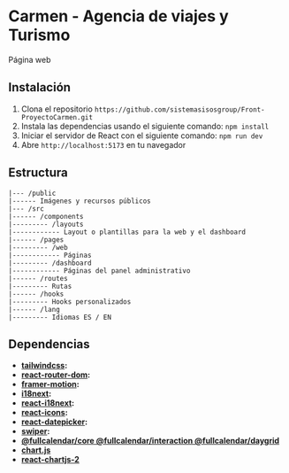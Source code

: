 # Carmen - Agencia de viajes y Turismo
Página web

## Instalación
1. Clona el repositorio `https://github.com/sistemasisosgroup/Front-ProyectoCarmen.git`
2. Instala las dependencias usando el siguiente comando: `npm install`
3. Iniciar el servidor de React con el siguiente comando: `npm run dev`
4. Abre `http://localhost:5173` en tu navegador

## Estructura

```
|--- /public
|------ Imágenes y recursos públicos
|--- /src
|------ /components
|--------- /layouts
|------------ Layout o plantillas para la web y el dashboard
|------ /pages
|--------- /web
|------------ Páginas
|--------- /dashboard
|------------ Páginas del panel administrativo
|------ /routes
|--------- Rutas
|------ /hooks
|--------- Hooks personalizados
|------ /lang
|--------- Idiomas ES / EN
```

## Dependencias
- **[tailwindcss](https://tailwindcss.com):**
- **[react-router-dom](https://reactrouter.com):**
- **[framer-motion](https://www.framer.com/motion/):**
- **[i18next](https://www.i18next.com/):**
- **[react-i18next](https://react.i18next.com/):**
- **[react-icons](https://react-icons.github.io/react-icons/):**
- **[react-datepicker](https://github.com/Hacker0x01/react-datepicker):**
- **[swiper](https://swiperjs.com/react):**
- **[@fullcalendar/core @fullcalendar/interaction @fullcalendar/daygrid]()**
- **[chart.js](https://www.chartjs.org/)**
- **[react-chartjs-2](https://react-chartjs-2.js.org)**
